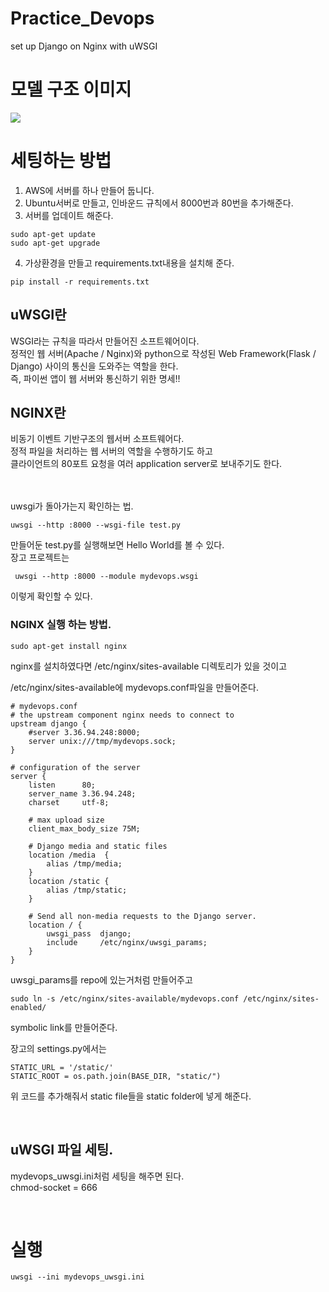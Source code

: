 # Practice_Devops

set up Django on Nginx with uWSGI


# 모델 구조 이미지
![](https://pic3.zhimg.com/v2-9bc6cfcdb7b946a728ccfe26f4eb5c01_1200x500.jpg)

# 세팅하는 방법
1. AWS에 서버를 하나 만들어 둡니다. 
2. Ubuntu서버로 만들고, 인바운드 규칙에서 8000번과 80번을 추가해준다.
3. 서버를 업데이트 해준다.
```
sudo apt-get update
sudo apt-get upgrade 
```
4. 가상환경을 만들고 requirements.txt내용을 설치해 준다.
```
pip install -r requirements.txt
```

## uWSGI란
WSGI라는 규칙을 따라서 만들어진 소프트웨어이다.\
정적인 웹 서버(Apache / Nginx)와 python으로 작성된 Web Framework(Flask / Django) 사이의 통신을 도와주는 역할을 한다.\
 즉, 파이썬 앱이 웹 서버와 통신하기 위한 명세!!

## NGINX란
비동기 이벤트 기반구조의 웹서버 소프트웨어다.\
정적 파일을 처리하는 웹 서버의 역할을 수행하기도 하고\
클라이언트의 80포트 요청을 여러 application server로 보내주기도 한다.  
  
<br/>
<br/>
uwsgi가 돌아가는지 확인하는 법.  

```
uwsgi --http :8000 --wsgi-file test.py
```

만들어둔 test.py를 실행해보면 Hello World를 볼 수 있다.  
장고 프로젝트는 

     uwsgi --http :8000 --module mydevops.wsgi
이렇게 확인할 수 있다.


### NGINX 실행 하는 방법.
    sudo apt-get install nginx
nginx를 설치하였다면 /etc/nginx/sites-available 디렉토리가 있을 것이고  

/etc/nginx/sites-available에 mydevops.conf파일을 만들어준다.
```
# mydevops.conf
# the upstream component nginx needs to connect to
upstream django {
    #server 3.36.94.248:8000;
    server unix:///tmp/mydevops.sock;
}

# configuration of the server
server {
    listen      80;
    server_name 3.36.94.248;
    charset     utf-8;

    # max upload size
    client_max_body_size 75M;

    # Django media and static files
    location /media  {
        alias /tmp/media;
    }
    location /static {
        alias /tmp/static;
    }

    # Send all non-media requests to the Django server.
    location / {
        uwsgi_pass  django;
        include     /etc/nginx/uwsgi_params;
    }
}
```

uwsgi_params를 repo에 있는거처럼 만들어주고

    sudo ln -s /etc/nginx/sites-available/mydevops.conf /etc/nginx/sites-enabled/
symbolic link를 만들어준다.

장고의 settings.py에서는 

    STATIC_URL = '/static/'
    STATIC_ROOT = os.path.join(BASE_DIR, "static/")
위 코드를 추가해줘서 static file들을 static folder에 넣게 해준다.

<br/>

## uWSGI 파일 세팅.
mydevops_uwsgi.ini처럼 세팅을 해주면 된다.  
chmod-socket    = 666  

<br/>

# 실행
    uwsgi --ini mydevops_uwsgi.ini


